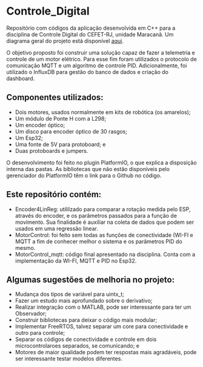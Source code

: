 # Controle_Digital
Repositório com códigos da aplicação desenvolvida em C++ para a disciplina de Controle Digital do CEFET-RJ, unidade Maracanã. Um diagrama geral do projeto está disponível [aqui](https://drive.google.com/file/d/1NI6kZV08NlMY5wC1NHvddC2JuwzCzkOu/view?usp=sharing).


O objetivo proposto foi construir uma solução capaz de fazer a telemetria e controle de um motor elétrico. Para esse fim foram utilizados o protocolo de comunicação MQTT e um algoritmo de controle PID. Adicionalmente, foi utilizado o InfluxDB para gestão do banco de dados e criação do dashboard.


## Componentes utilizados:
- Dois motores, usados normalmente em kits de robótica (os amarelos);
- Um módulo de Ponte H com a L298;
- Um encoder óptico;
- Um disco para encoder óptico de 30 rasgos;
- Um Esp32;
- Uma fonte de 5V para protoboard; e
- Duas protoboards e jumpers.


O desenvolvimento foi feito no plugin PlatformIO, o que explica a disposição interna das pastas. As bibliotecas que não estão disponíveis pelo gerenciador do PlatformIO têm o link para o Github no código.


## Este repositório contém:
- Encoder4LinReg: utililzado para comparar a rotação medida pelo ESP, através do encoder, e os parâmetros passados para a função de movimento. Sua finalidade é auxiliar na coleta de dados que podem ser usados em uma regressão linear.
- MotorControl: foi feito sem todas as funções de conectividade (WI-FI e MQTT a fim de conhecer melhor o sistema e os parâmetros PID do mesmo.
- MotorControl_mqtt: código final apresentado na disciplina. Conta com a implementação da WI-FI, MQTT e PID no Esp32.


## Algumas sugestões de melhoria no projeto:
- Mudança dos tipos de variável para uintx_t;
- Fazer um estudo mais aprofundado sobre o derivativo;
- Realizar integração com o MATLAB, pode ser interessante para ter um Observador;
- Construir bibliotecas para deixar o código mais modular;
- Implementar FreeRTOS, talvez separar um core para conectividade e outro para controle;
- Separar os códigos de conectividade e controle em dois microcontrolaroes separados, se comunicando; e
- Motores de maior qualidade podem ter respostas mais agradáveis, pode ser interessante testar modelos diferentes. 
